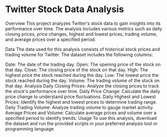 # Twitter Stock Data Analysis

Overview
This project analyzes Twitter's stock data to gain insights into its performance over time. The analysis includes various metrics such as daily closing prices, price changes, highest and lowest prices, trading volume, and average prices over a specified period.

Data
The data used for this analysis consists of historical stock prices and trading volume for Twitter. The dataset includes the following columns:

Date: The date of the trading day.
Open: The opening price of the stock on that day.
Close: The closing price of the stock on that day.
High: The highest price the stock reached during the day.
Low: The lowest price the stock reached during the day.
Volume: The trading volume of the stock on that day.
Analysis
Daily Closing Prices: Analyze the closing prices to track the stock's performance over time.
Daily Price Change: Calculate the daily price change to understand price fluctuations.
Daily Highest and Lowest Prices: Identify the highest and lowest prices to determine trading range.
Daily Trading Volume: Analyze trading volume to gauge market activity.
Average Prices and Volume: Calculate average prices and volume over a specified period to identify trends.
Usage
To use this analysis, download the dataset and run the provided scripts in your preferred analysis tool or programming language
